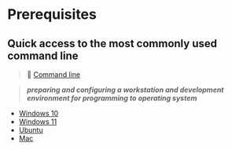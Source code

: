 # Prerequisites

## Quick access to the most commonly used command line

>📌 [Command line](./Most-used-command-line)

>***preparing and configuring a workstation and development environment for programming to operating system***

- [Windows 10](./Windows-10)
- [Windows 11](./Windows-11)
- [Ubuntu](./Ubuntu/README.md)
- [Mac](./Mac/README.md)
